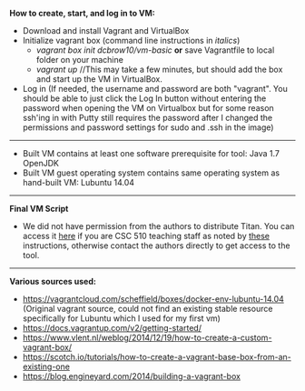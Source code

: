__How to create, start, and log in to VM:__
 * Download and install Vagrant and VirtualBox
 * Initialize vagrant box (command line instructions in _italics_)
   * _vagrant box init dcbrow10/vm-basic_ __or__ save Vagrantfile to local folder on your machine
   * _vagrant up_ //This may take a few minutes, but should add the box and start up the VM in VirtualBox.
 * Log in (If needed, the username and password are both "vagrant". You should be able to just click the Log In button without entering the password when opening the VM on Virtualbox but for some reason ssh'ing in with Putty still requires the password after I changed the permissions and password settings for sudo and .ssh in the image)

***

* Built VM contains at least one software prerequisite for tool: Java 1.7 OpenJDK
* Built VM guest operating system contains same operating system as hand-built VM: Lubuntu 14.04

***

__Final VM Script__

- We did not have permission from the authors to distribute Titan. You can access it [here](https://drive.google.com/open?id=0B384dHeXAHG5TXRJMzBSRHV4eWs) if you are CSC 510 teaching staff as noted by [these](https://piazza.com/class/idk9st8m26917?cid=263) instructions, otherwise contact the authors directly to get access to the tool.

***

__Various sources used:__
* https://vagrantcloud.com/scheffield/boxes/docker-env-lubuntu-14.04 (Original vagrant source, could not find an existing stable resource specifically for Lubuntu which I used for my first vm)
* https://docs.vagrantup.com/v2/getting-started/
* https://www.vlent.nl/weblog/2014/12/19/how-to-create-a-custom-vagrant-box/
* https://scotch.io/tutorials/how-to-create-a-vagrant-base-box-from-an-existing-one
* https://blog.engineyard.com/2014/building-a-vagrant-box

